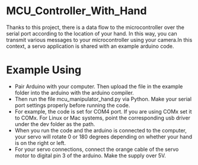 # MCU_Controller_With_Hand
Thanks to this project, there is a data flow to the microcontroller over the serial port according to the location of your hand. In this way, you can transmit various messages to your microcontroller using your camera.In this context, a servo application is shared with an example arduino code.

# Example Using
* Pair Arduino with your computer. Then upload the file in the example folder into the arduino with the arduino compiler. 
* Then run the file mcu_manipulator_hand.py via Python. Make your serial port settings properly before running the code. 
* For example, the code is set for COM4 port. If you are using COMx set it to COMx. For Linux or Mac systems, point the corresponding usb driver under the dev folder as the path.
* When you run the code and the arduino is connected to the computer, your servo will rotate 0 or 180 degrees depending on whether your hand is on the right or left. 
* For your servo connections, connect the orange cable of the servo motor to digital pin 3 of the arduino. Make the supply over 5V. 
